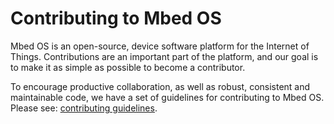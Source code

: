 # Contributing to Mbed OS

Mbed OS is an open-source, device software platform for the Internet of Things. Contributions are an important part of the platform, and our goal is to make it as simple as possible to become a contributor.

To encourage productive collaboration, as well as robust, consistent and maintainable code, we have a set of guidelines for contributing to Mbed OS. Please see: [contributing guidelines](https://os.mbed.com/docs/latest/reference/contributing.html).
